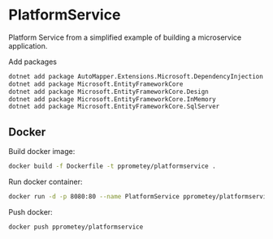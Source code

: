 # PlatformService

Platform Service from a simplified example of building a microservice application.

Add packages

```sh
dotnet add package AutoMapper.Extensions.Microsoft.DependencyInjection
dotnet add package Microsoft.EntityFrameworkCore
dotnet add package Microsoft.EntityFrameworkCore.Design
dotnet add package Microsoft.EntityFrameworkCore.InMemory
dotnet add package Microsoft.EntityFrameworkCore.SqlServer
```

## Docker

Build docker image:

```sh
docker build -f Dockerfile -t pprometey/platformservice .
```

Run docker container:

```sh
docker run -d -p 8080:80 --name PlatformService pprometey/platformservice
``` 

Push docker:

```sh
docker push pprometey/platformservice
```
